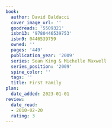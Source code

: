 ```yaml
---
book:
  author: David Baldacci
  cover_image_url: ''
  goodreads: '5509321'
  isbn13: '9780446539753'
  isbn9: 0446539759
  owned: ''
  pages: '449'
  publication_year: '2009'
  series: Sean King & Michelle Maxwell
  series_position: '2009'
  spine_color: ''
  tags: ''
  title: First Family
plan:
  date_added: 2023-01-01
review:
  date_read:
  - 2010-02-20
  rating: 3
---
```

